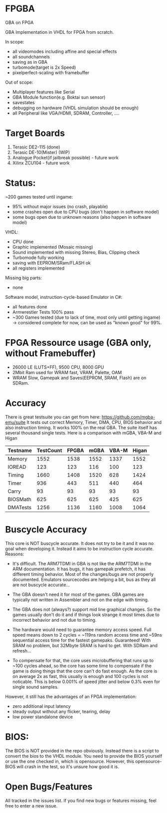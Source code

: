 # FPGBA

GBA on FPGA

GBA Implementation in VHDL for FPGA from scratch.

In scope:
- all videomodes including affine and special effects
- all soundchannels
- saving as in GBA
- turbomode(target is 2x Speed)
- pixelperfect-scaling with framebuffer

Out of scope:
- Multiplayer features like Serial
- GBA Module function(e.g. Boktai sun sensor)
- savestates
- debugging on hardware (VHDL simulation should be enough)
- all Peripheral like VGA/HDMI, SDRAM, Controller, ....

# Target Boards
1. Terasic DE2-115 (done)
2. Terasic DE-10(Mister) (WIP)
3. Analogue Pocket(if jailbreak possible) - future work
4. Xilinx ZCU104 - future work

# Status: 

~200 games tested until ingame:
- 95% without major issues (no crash, playable)
- some crashes open due to CPU bugs (don't happen in software model)
- some bugs open due to unknown reasons (also happen in software model)

VHDL:
- CPU done
- Graphic implemented (Mosaic missing)
- Sound implemented with missing Stereo, Bias, Clipping check
- Turbomode fully working
- saving with EEPROM/SRam/FLASH ok
- all registers implemented

Missing big parts:
- none

Software model, instruction-cycle-based Emulator in C#:
- all features done
- Armwrestler Tests 100% pass
- ~300 Games tested (due to lack of time, most only until getting ingame)
-> considered complete for now, can be used as "known good" for 99%.

# FPGA Ressource usage (GBA only, without Framebuffer)

- 26000 LE (LUTS+FF), 9500 CPU, 8000 GPU
- 2Mbit Ram used for WRAM fast, VRAM, Palette, OAM
- WRAM Slow, Gamepak and Saves(EEPROM, SRAM, Flash) are on SDRam.

# Accuracy

There is great testsuite you can get from here: https://github.com/mgba-emu/suite
It tests out correct Memory, Timer, DMA, CPU, BIOS behavior and also instruction timing. It works 100% on the real GBA.
The suite itself has several thousand single tests. Here is a comparison with mGBA, VBA-M and Higan

Testname | TestCount | FPGBA | mGBA | VBA-M | Higan
---------|-----------|-------|------|-------|-------
Memory   |      1552 |  1538 | 1552 |  1337 | 1552
IOREAD   |       123 |   123 |  116 |   100 |  123
Timing   |      1660 |  1408 | 1520 |   628 | 1424
Timer    |       936 |   443 |  511 |   440 |  464
Carry    |        93 |    93 |   93 |    93 |   93
BIOSMath |       625 |   625 |  625 |   425 |  625
DMATests |      1256 |  1136 | 1160 |  1008 | 1064


# Buscycle Accuracy

This core is NOT buscycle accurate.
It does not try to be it and it was no goal when developing it.
Instead it aims to be instruction cycle accurate.
Reasons:

- It's difficult. The ARM7TDMI in GBA is not like the ARM7TDMI in the ARM documentation. It has bugs, it has gamepak prefetch, it has different timing behavior.
Most of the changes/bugs are not properly documented. Emulators sourcecodes are helping a bit, bus as they all are not buscycle accurate...

- The GBA doesn't need it for most of the games. GBA games are typically not written in Assembler and not on the edge with timing.

- The GBA does not (always?) support mid line graphical changes.
So the games usually don't do it and if things look strange it most times due to incorrect behavior and not due to timing.

- The hardware would need to guarantee memory access speed.
Full speed means down to 2 cycles = ~119ns random access time and ~59ns sequential access time for the fastest gamepaks. Guaranteed!
With SRAM no problem, but 32Mbyte SRAM is hard to get. With SDRam and refresh...

- To compensate for that, the core uses microbuffering that runs up to ~100 cycles ahead, 
so the core has some time to compensate if the game is doing things that the core can't do fast enough.
As the core is on average 2x as fast, this usually is enough and 100 cycles is not noticable.
This is below 0.001% of speed jitter and below 0.3% even for single sound samples.

However, it still has the advantages of an FPGA implementation:
- zero additional input latency
- steady output without any flicker, tearing, delay
- low power standalone device

# BIOS:

The BIOS is NOT provided in the repo obviously. Instead there is a script to convert the bios to the VHDL module.
You need to provide the BIOS yourself or use the one checked in, which is opensource. 
However, this opensource-BIOS will crash in the test, so it's unsure how good it is.

# Open Bugs/Features

All tracked in the issues list. If you find new bugs or features missing, feel free to enter a new issue.
